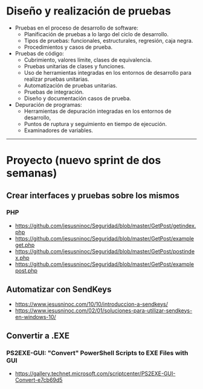 # Diseño y realización de pruebas
- Pruebas en el proceso de desarrollo de software:
  - Planificación de pruebas a lo largo del ciclo de desarrollo.
  - Tipos de pruebas: funcionales, estructurales, regresión, caja negra.
  - Procedimientos y casos de prueba.
- Pruebas de código:
  - Cubrimiento, valores límite, clases de equivalencia.
  - Pruebas unitarias de clases y funciones.
  - Uso de herramientas integradas en los entornos de desarrollo para realizar pruebas unitarias.
  - Automatización de pruebas unitarias.
  - Pruebas de integración.
  - Diseño y documentación casos de prueba.
- Depuración de programas:
  - Herramientas de depuración integradas en los entornos de desarrollo,
  - Puntos de ruptura y seguimiento en tiempo de ejecución.
  - Examinadores de variables.

----------

# Proyecto (nuevo sprint de dos semanas)

## Crear interfaces y pruebas sobre los mismos
### PHP
  - https://github.com/jesusninoc/Seguridad/blob/master/GetPost/getindex.php
  - https://github.com/jesusninoc/Seguridad/blob/master/GetPost/exampleget.php
  - https://github.com/jesusninoc/Seguridad/blob/master/GetPost/postindex.php
  - https://github.com/jesusninoc/Seguridad/blob/master/GetPost/examplepost.php

## Automatizar con SendKeys
* https://www.jesusninoc.com/10/10/introduccion-a-sendkeys/
* https://www.jesusninoc.com/02/01/soluciones-para-utilizar-sendkeys-en-windows-10/

## Convertir a .EXE
### PS2EXE-GUI: "Convert" PowerShell Scripts to EXE Files with GUI
* https://gallery.technet.microsoft.com/scriptcenter/PS2EXE-GUI-Convert-e7cb69d5
